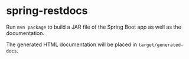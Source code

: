 # spring-restdocs

Run `mvn package` to build a JAR file of the Spring Boot app as well as the documentation.

The generated HTML documentation will be placed in `target/generated-docs`.